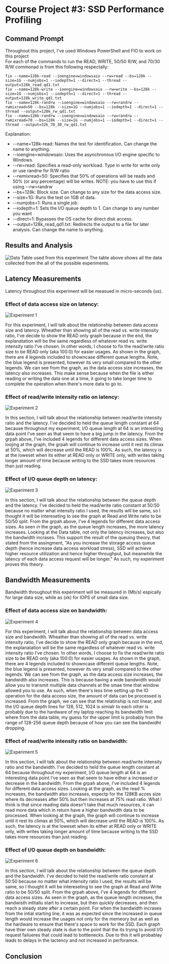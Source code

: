 # Course Project #3: SSD Performance Profiling

## Command Prompt
Throughout this project, I've used Windows PowerShell and FIO to work on this project  
For each of the commands to run the READ, WRITE, 50/50 R/W, and 70/30 R/W commonad is from this following respectally:  
```
fio --name=128k-read --ioengine=windowsaio --rw=read --bs=128k --size=1G --numjobs=1 --iodepth=1 --direct=1 --thread --output=128k_read_qd1.txt
fio --name=128k-write --ioengine=windowsaio --rw=write --bs=128k --size=1G --numjobs=1 --iodepth=1 --direct=1 --thread --output=128k_write_qd1.txt
fio --name=128k-randrw --ioengine=windowsaio --rw=randrw --rwmixread=50 --bs=128k --size=1G --numjobs=1 --iodepth=1 --direct=1 --thread --output=128k_rw_qd1.txt
fio --name=128k-randrw --ioengine=windowsaio --rw=randrw --rwmixread=70 --bs=128k --size=1G --numjobs=1 --iodepth=1 --direct=1 --thread --output=32k_70_30_rw_qd1.txt
```

Explanation:  
- --name=128k-read: Names the test for identification. Can change the name to anything.
- --ioengine=windowsaio: Uses the asynchronous I/O engine specific to Windows.
- --rw=read: Specifies a read-only workload. Type in write for write only or use randrw for R/W ratio
- --rwmixread=50: Specifies that 50% of operations will be reads and 50% (or any percentage) will be writes. NOTE: you have to use this if using --rw=randrw
- --bs=128k: Block size. Can change to any size for the data access size.
- --size=1G: Runs the test on 1GB of data.
- --numjobs=1: Runs a single job.
- --iodepth=1: Sets the I/O queue depth to 1. Can change to any number you want
- --direct=1: Bypasses the OS cache for direct disk access.
- --output=128k_read_qd1.txt: Redirects the output to a file for later analysis. Can change the name to anything.

## Results and Analysis
![Data Table used from this experiment](https://github.com/PritomP25/Adanced-Computer-System/blob/f896f5f1ba2b5e96a08352e0fe40acee16102df8/Project3/Images/Full_Data.PNG)
The table above shows all the data collected from the all of the possible experiments.

## Latency Measurements
Latency throughout this experiment will be measued in micro-seconds (us).

### Effect of data access size on latency: 
![Experiment 1](https://github.com/PritomP25/Adanced-Computer-System/blob/86b966c1e909a9f30383d4ba60b5b1b223c9ae52/Project3/Images/Data%20Access%20Size%20vs.%20Latency%20at%20READ%20only.png)

For this experiment, I will talk about the relationship between data access size and latency. Wheather than showing all of the read vs. write intensity ratio, I've decide to show the READ only graph because in the end, the explanatation will be the same regardless of whatever read vs. write intensity ratio I've chosen. In other words, I choose to fix the read/write ratio size to be READ only (aka 100:0) for easier usages. As shown in the graph, there are 4 legends included to showncase different queue lengths. Note, the blue legend is presented, however its very small compared to the other legends. We can see from the graph, as the data access size increases, the latency also increases. This make sense because when the file is either reading or writing the data one at a time, it going to take longer time to complete the operation when there's more data to go to. 


### Effect of read/write intensity ratio on latency:
![Experiment 2](https://github.com/PritomP25/Adanced-Computer-System/blob/8f6518b7f4e6d54726214ca7d4ffc72ed0032ff2/Project3/Images/R_W%20Ratio%20vs%20Latency%20at%20I_O%20queue%20depth%20of%2064.png)

In this section, I will talk about the relationship between read/write intensity ratio and the latency. I've decided to held the queue length constant at 64 because throughout my experiment, I/O queue length at 64 is an interesting data point I've seen as that seem to have a big jump in the latency. From the grpah above, I've included 4 legends for different data access sizes. When loojing at the graph, the grpah will continue to increase until it rest its climax at 50%, which will decrease until the READ is 100%. As such, the latency is at the loweset when its either at READ only or WRITE only, with writes taking longer amount of time because writing to the SSD takes more resources than just reading. 


### Effect of I/O queue depth on latency:
![Experiment 3](https://github.com/PritomP25/Adanced-Computer-System/blob/926fc99f5288cc4e97e145e71ce34244dbc78e35/Project3/Images/I_O%20Queue%20Depth%20vs.%20Latency%20at%2050%25_50%25%20R_W%20Ratio.png)

In this section, I will talk about the relationship between the queue depth and the latency. I've decided to held the read/write ratio constant at 50:50 because no matter what intensity ratio I used, the results will be same, so I thought it will be intereseting to see the graph at Read and Write ratio to be 50/50 split. From the grpah above, I've 4 legends for different data access sizes. As seen in the graph, as the queue length increases, the more latency increases. Looking at the Data table, not only the latency increases, but also the bandwidth incrases. This support the result of the queuing theory, that stated from the assingment, "As you increase the storage access queue depth (hence increase data access workload stress), SSD will achieve higher resource utilization and hence higher throughput, but meanwhile the latency of each data access request will be longer." As such, my experiment proves this theory. 


## Bandwidth Measurements
Bandwidth throughout this experiment will be measured in (Mb/s) espically for large data size, while as (xk) for IOPS of small data size.

### Effect of data access size on bandwidth:
![Experiment 4](https://github.com/PritomP25/Adanced-Computer-System/blob/aaa60461a8fe796df7ca47ab76b784f54dcb9d06/Project3/Images/Data%20Access%20Size%20vs.%20Bandwidth%20at%20READ%20Only.png)

For this experiment, I will talk about the relationship between data access size and bandwidth. Wheather than showing all of the read vs. write intensity ratio, I've decide to show the READ only graph because in the end, the explanatation will be the same regardless of whatever read vs. write intensity ratio I've chosen. In other words, I choose to fix the read/write ratio size to be READ only (aka 100:0) for easier usages. As shown in the graph, there are 4 legends included to showncase different queue lengths. Note, the blue legend is presented, however its very small compared to the other legends. We can see from the graph, as the data access size increases, the bandwidth also increases. This is because having a wide bandwidth would allow you to transmit multiple data channels at the smae time that window allowed you to use. As such, when there's less time setting up the IO operation for the data access size, the amount of data can be processed is increased. From the graph, we can see that the relatinship is not linear, and the I/O queue depth lines for 128, 512, 1024 is simialr to each other is probably due to the hardware of my laptop reaching its bandwidth limit where from the data table, my guess for the upper limit is probably from the range of 128-256 queue depth because of how you can see the bandwidht dropping.


### Effect of read/write intensity ratio on bandwidth:
![Experiment 5](https://github.com/PritomP25/Adanced-Computer-System/blob/2c507f3bcb66c626550d48c7dd67b2767d1472b8/Project3/Images/R_W%20Ratio%20vs%20Bandwidth%20at%20I_O%20queue%20depth%20of%2064.png)

In this section, I will talk about the relationship between read/write intensity ratio and the bandwidth. I've decided to held the queue length constant at 64 because throughout my experiment, I/O queue length at 64 is an interesting data point I've seen as that seem to have either a increased or decrease in the bandwidth. From the grpah above, I've included 4 legends for different data access sizes. Looking at the graph, as the read % increases, the bandwidth also increases, expectp for the 128KB acces size where its decreases after 50% but then increases at 75% read ratio. What I think is that since reading data doesn't take that much resources, it can read more data which in return have a higher bandwidth data to be processed. 
When looking at the graph, the graph will continue to increase until it rest its climax at 50%, which will decrease until the READ is 100%. As such, the latency is at the loweset when its either at READ only or WRITE only, with writes taking longer amount of time because writing to the SSD takes more resources than just reading. 


### Effect of I/O queue depth on bandwidth:
![Experiment 6](https://github.com/PritomP25/Adanced-Computer-System/blob/c2e709e693d55d40e4b7d42ce1df3b8bd7da5893/Project3/Images/I_O%20Queue%20Depth%20vs.%20Bandwidth%20at%2050%25_50%25%20R_W%20Ratio.png)

In this section, I will talk about the relationship between the queue depth and the bandwidth. I've decided to held the read/write ratio constant at 50:50 because no matter what intensity ratio I used, the results will be same, so I thought it will be intereseting to see the graph at Read and Write ratio to be 50/50 split. From the grpah above, I've 4 legends for different data access sizes. As seen in the graph, as the queue length increases, the bandwisth intitallu start to increase, but then quickly decreases, and then reach a steady state after a certain point. For when the bandwidth incrases from the intial starting line, it was as expected since the increased in queue length would increase the usages not only for the memeory but as well as the hardware to ensure that there's space to work for the SSD. Each graph have thier own steady state is due to the point that the its trying to avoid I/O request failueres  that could lead to bottlenecks. Due to this it will probablay leads to delays in the lactency and not increased in perforamce. 

## Conclusion





